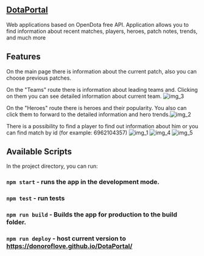 ## [DotaPortal](https://donoroflove.github.io/DotaPortal/)

Web applications based on OpenDota free API. Application allows you to find information about recent matches, players, heroes, patch notes, trends, and much more

## Features
On the main page there is information about the current patch, also you can choose previous patches.

On the "Teams" route there is information about leading teams and. Clicking on them you can see detailed information about current team.
![img_3](https://user-images.githubusercontent.com/83128004/212615138-0b44ba6d-b78e-4009-a7c1-3f3496d371ae.png)

On the "Heroes" route there is heroes and their popularity. You also can  click them to forward to the detailed information and hero trends.![img_2](https://user-images.githubusercontent.com/83128004/212615236-2ec81a1a-66c4-4bbd-ac4b-b829cef84491.png)

There is a possibility to find a player to find out information about him or you can find match by id (for example: 6962104357)
![img_1](https://user-images.githubusercontent.com/83128004/212615283-632fc7d8-9b60-4b1c-b800-445a8076ecf1.png)
![img_4](https://user-images.githubusercontent.com/83128004/212615294-e050660f-bc35-4dd2-bba8-3b9c2961cf3e.png)
![img_5](https://user-images.githubusercontent.com/83128004/212615301-c5fe7b08-9d47-4ba9-8948-1a89bcb1adb5.png)

## Available Scripts
In the project directory, you can run:
### `npm start` - runs the app in the development mode.
### `npm test` - run tests
### `npm run build` - Builds the app for production to the build folder.
### `npm run deploy` - host current version to https://donoroflove.github.io/DotaPortal/
